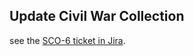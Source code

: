 ## Update Civil War Collection ##

see the [SCO-6 ticket in Jira](https://jira.lib.utk.edu/browse/SCO-6).
 